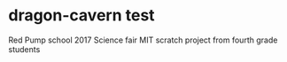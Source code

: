 # dragon-cavern test
Red Pump school 2017 Science fair MIT scratch project from fourth grade students
